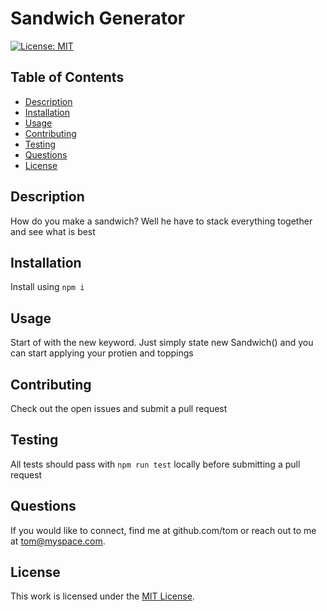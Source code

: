 # Sandwich Generator

[![License: MIT](https://img.shields.io/badge/License-MIT-yellow.svg)](https://opensource.org/licenses/MIT)

## Table of Contents

- [Description](#description)
- [Installation](#installation)
- [Usage](#usage)
- [Contributing](#contributing)
- [Testing](#testing)
- [Questions](#questions)
- [License](#license)

## Description

How do you make a sandwich? Well he have to stack everything together and see what is best

## Installation
Install using `npm i`

## Usage
Start of with the new keyword. Just simply state new Sandwich() and you can start applying your protien and toppings

## Contributing
Check out the open issues and submit a pull request

## Testing
All tests should pass with `npm run test` locally before submitting a pull request

## Questions

If you would like to connect, find me at github.com/tom or reach out to me at tom@myspace.com.

## License

This work is licensed under the [MIT License](https://opensource.org/licenses/MIT).
